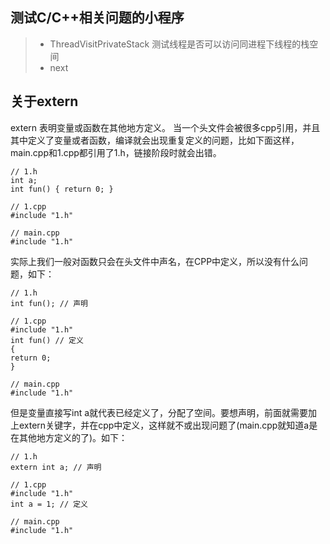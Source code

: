 ## 测试C/C++相关问题的小程序
> * ThreadVisitPrivateStack
    测试线程是否可以访问同进程下线程的栈空间
> * next

## 关于extern

extern 表明变量或函数在其他地方定义。
当一个头文件会被很多cpp引用，并且其中定义了变量或者函数，编译就会出现重复定义的问题，比如下面这样，main.cpp和1.cpp都引用了1.h，链接阶段时就会出错。
```
// 1.h
int a;
int fun() { return 0; }

// 1.cpp
#include "1.h"

// main.cpp
#include "1.h"
```

实际上我们一般对函数只会在头文件中声名，在CPP中定义，所以没有什么问题，如下：
```
// 1.h
int fun(); // 声明

// 1.cpp
#include "1.h"
int fun() // 定义
{ 
return 0; 
}

// main.cpp
#include "1.h"
```

但是变量直接写int a就代表已经定义了，分配了空间。要想声明，前面就需要加上extern关键字，并在cpp中定义，这样就不或出现问题了(main.cpp就知道a是在其他地方定义的了)。如下：
```
// 1.h
extern int a; // 声明

// 1.cpp
#include "1.h"
int a = 1; // 定义

// main.cpp
#include "1.h"
```
